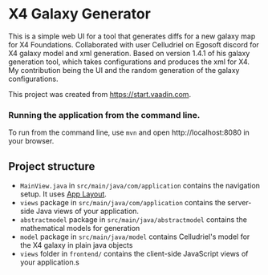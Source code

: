 # X4 Galaxy Generator

This is a simple web UI for a tool that generates diffs for a new galaxy map for X4 Foundations. Collaborated with user Celludriel on Egosoft discord for X4 galaxy model and xml generation.
Based on version 1.4.1 of his galaxy generation tool, which takes configurations and produces the xml for X4.
My contribution being the UI and the random generation of the galaxy configurations.

This project was created from https://start.vaadin.com.

### Running the application from the command line.
To run from the command line, use `mvn` and open http://localhost:8080 in your browser.

## Project structure

- `MainView.java` in `src/main/java/com/application` contains the navigation setup. It uses [App Layout](https://vaadin.com/components/vaadin-app-layout).
- `views` package in `src/main/java/com/application` contains the server-side Java views of your application.
- `abstractmodel` package in `src/main/java/abstractmodel` contains the mathematical models for generation
- `model` package in `src/main/java/model` contains Celludriel's model for the X4 galaxy in plain java objects 
- `views` folder in `frontend/` contains the client-side JavaScript views of your application.s
